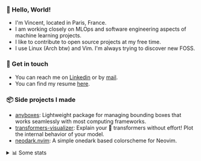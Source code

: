### 👋 Hello, World!

- I'm Vincent, located in Paris, France.
- I am working closely on MLOps and software engineering aspects of machine learning projects.
- I like to contribute to open source projects at my free time.
- I use Linux (Arch btw) and Vim. I'm always trying to discover new FOSS.

### 🔗 Get in touch

- You can reach me on [Linkedin](https://www.linkedin.com/in/vincent-duchauffour-3a9641155/) or by [mail](mailto:vincent.duchauffour@proton.me).
- You can find my resume [here](https://raw.githubusercontent.com/VDuchauffour/resume/main/resume.pdf).

### 📦 Side projects I made

- [anyboxes](https://github.com/VDuchauffour/anyboxes): Lightweight package for managing bounding boxes that works seamlessly with most computing frameworks.
- [transformers-visualizer](https://github.com/VDuchauffour/transformers-visualizer): Explain your 🤗 transformers without effort! Plot the internal behavior of your model. 
- [neodark.nvim](https://github.com/VDuchauffour/neodark.nvim): A simple onedark based colorscheme for Neovim.

<details><summary>📊 Some stats</summary>  
  
<p align="center">
  <img alt="VDuchauffour's github stats" src="https://github-readme-stats.vercel.app/api?username=VDuchauffour&include_all_commits=true&show_icons=true&theme=react"/>
  <br />
  <img alt="VDuchauffour's streak stats" src="https://streak-stats.demolab.com?user=VDuchauffour&theme=react"/>
  <br />
  <img alt="VDuchauffour's language stats" src="https://github-readme-stats.vercel.app/api/top-langs/?username=VDuchauffour&count_private=true&include_all_commits=true&show_icons=true&layout=compact&theme=react"/>
  <!--   <br />
  <img alt="VDuchauffour's Wakatime stats" src="https://github-readme-stats.vercel.app/api/wakatime?username=VDuchauffour&theme=react"/> -->
</p>

#### 🧭 Wakatime stats
<!--START_SECTION:waka-->
![Code Time](http://img.shields.io/badge/Code%20Time-1%2C173%20hrs%2051%20mins-blue)

![Lines of code](https://img.shields.io/badge/From%20Hello%20World%20I%27ve%20Written-2.0%20million%20lines%20of%20code-blue)

**🐱 My GitHub Data** 

> 📦 977.8 kB Used in GitHub's Storage 
 > 
> 🏆 1,729 Contributions in the Year 2023
 > 
> 🚫 Not Opted to Hire
 > 
> 📜 9 Public Repositories 
 > 
> 🔑 2 Private Repositories 
 > 
**I'm a Night 🦉** 

```text
🌞 Morning                50 commits          █░░░░░░░░░░░░░░░░░░░░░░░░   04.30 % 
🌆 Daytime                336 commits         ███████░░░░░░░░░░░░░░░░░░   28.87 % 
🌃 Evening                405 commits         █████████░░░░░░░░░░░░░░░░   34.79 % 
🌙 Night                  373 commits         ████████░░░░░░░░░░░░░░░░░   32.04 % 
```
📅 **I'm Most Productive on Sunday** 

```text
Monday                   193 commits         ████░░░░░░░░░░░░░░░░░░░░░   16.58 % 
Tuesday                  76 commits          ██░░░░░░░░░░░░░░░░░░░░░░░   06.53 % 
Wednesday                226 commits         █████░░░░░░░░░░░░░░░░░░░░   19.42 % 
Thursday                 170 commits         ████░░░░░░░░░░░░░░░░░░░░░   14.60 % 
Friday                   119 commits         ███░░░░░░░░░░░░░░░░░░░░░░   10.22 % 
Saturday                 49 commits          █░░░░░░░░░░░░░░░░░░░░░░░░   04.21 % 
Sunday                   331 commits         ███████░░░░░░░░░░░░░░░░░░   28.44 % 
```


📊 **This Week I Spent My Time On** 

```text
💬 Programming Languages: 
Python                   20 hrs 5 mins       ███████████████████░░░░░░   74.91 % 
YAML                     2 hrs 52 mins       ███░░░░░░░░░░░░░░░░░░░░░░   10.71 % 
Markdown                 2 hrs               ██░░░░░░░░░░░░░░░░░░░░░░░   07.51 % 
Docker                   40 mins             █░░░░░░░░░░░░░░░░░░░░░░░░   02.52 % 
TOML                     27 mins             ░░░░░░░░░░░░░░░░░░░░░░░░░   01.71 % 
```


 Last Updated on 31/10/2023 00:35:11 UTC
<!--END_SECTION:waka-->
</details>
